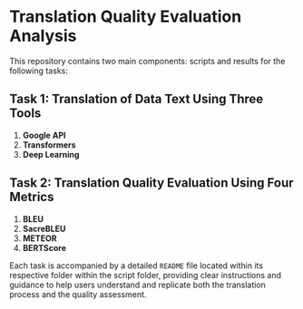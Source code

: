 # Translation Quality Evaluation Analysis

This repository contains two main components: scripts and results for the following tasks:

## Task 1: Translation of Data Text Using Three Tools
1. **Google API**
2. **Transformers**
3. **Deep Learning**

## Task 2: Translation Quality Evaluation Using Four Metrics
1. **BLEU**
2. **SacreBLEU**
3. **METEOR**
4. **BERTScore**

Each task is accompanied by a detailed `README` file located within its respective folder within the script folder, providing clear instructions and guidance to help users understand and replicate both the translation process and the quality assessment.

